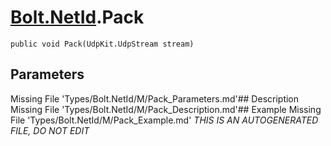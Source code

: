 # [Bolt.NetId](Types/Bolt.NetId.md).Pack
`public void Pack(UdpKit.UdpStream stream)`
## Parameters
Missing File 'Types/Bolt.NetId/M/Pack_Parameters.md'## Description
Missing File 'Types/Bolt.NetId/M/Pack_Description.md'## Example
Missing File 'Types/Bolt.NetId/M/Pack_Example.md'
*THIS IS AN AUTOGENERATED FILE, DO NOT EDIT*
